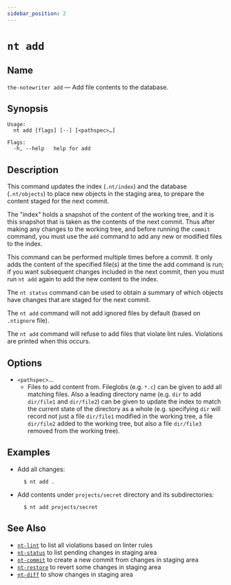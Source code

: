 ```yaml
---
sidebar_position: 2
---
```


# `nt add`

## Name

`the-notewriter add` — Add file contents to the database.

## Synopsis

```
Usage:
  nt add [flags] [--] [<pathspec>…​]

Flags:
  -h, --help   help for add
```

## Description

This command updates the index (`.nt/index`) and the database (`.nt/objects`) to place new objects in the staging area, to prepare the content staged for the next commit.

The "index" holds a snapshot of the content of the working tree, and it is this snapshot that is taken as the contents of the next commit. Thus after making any changes to the working tree, and before running the `commit` command, you must use the `add` command to add any new or modified files to the index.

This command can be performed multiple times before a commit. It only adds the content of the specified file(s) at the time the add command is run; if you want subsequent changes included in the next commit, then you must run `nt add` again to add the new content to the index.

The `nt status` command can be used to obtain a summary of which objects have changes that are staged for the next commit.

The `nt add` command will not add ignored files by default (based on `.ntignore` file).

The `nt add` command will refuse to add files that violate lint rules. Violations are printed when this occurs.

## Options

* `<pathspec>`...
  * Files to add content from. Fileglobs (e.g. `*.c`) can be given to add all matching files. Also a leading directory name (e.g. `dir` to add `dir/file1` and `dir/file2`) can be given to update the index to match the current state of the directory as a whole (e.g. specifying `dir` will record not just a file `dir/file1` modified in the working tree, a file `dir/file2` added to the working tree, but also a file `dir/file3` removed from the working tree).


## Examples

* Add all changes:

        $ nt add .


* Add contents under `projects/secret` directory and its subdirectories:

        $ nt add projects/secret

## See Also

* [`nt-lint`](./nt-lint.md) to list all violations based on linter rules
* [`nt-status`](./nt-status.md) to list pending changes in staging area
* [`nt-commit`](./nt-commit.md) to create a new commit from changes in staging area
* [`nt-restore`](nt-reset.md) to revert some changes in staging area
* [`nt-diff`](./nt-diff.md) to show changes in staging area
